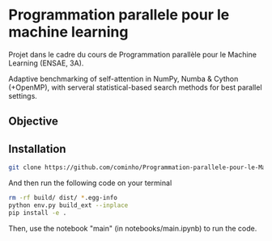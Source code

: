 # Programmation parallele pour le machine learning
Projet dans le cadre du cours de Programmation parallèle pour le Machine Learning (ENSAE, 3A).

Adaptive benchmarking of self-attention in NumPy, Numba & Cython (+OpenMP), with serveral statistical-based search methods for best parallel settings.

## Objective 

## Installation

```bash
git clone https://github.com/cominho/Programmation-parallele-pour-le-Machine-Learning-3A
```
And then run the following code on your terminal 

```bash
rm -rf build/ dist/ *.egg-info
python env.py build_ext --inplace
pip install -e .
```
Then, use the notebook "main" (in notebooks/main.ipynb) to run the code. 


